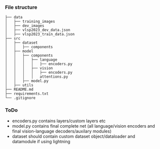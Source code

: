 ### File structure
```
├── data
│   ├── training_images
│   ├── dev_images
│   ├── vlsp2023_dev_data.json
│   ├── vlsp2023_train_data.json
├── src
│   ├── dataset
│   │   ├── components
│   ├── model
│   │   ├── components
│   │   │   ├── language
│   │   │   │   ├── encoders.py
│   │   │   ├── vision
│   │   │   │   ├── encoders.py
│   │   │   │   attentions.py
│   │   ├── model.py
│   ├── utils
├── README.md
├── requirements.txt
└── .gitignore
```
### ToDo
- encoders.py contains layers/custom layers etc
- model.py contains final complete net (all language/vision encoders and final vision-language decoders/auxilary modules)
- dataset should contain custom dataset object/dataloader and datamodule if using lightning
